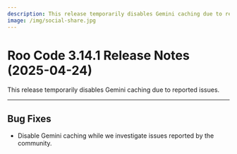 ```yaml
---
description: This release temporarily disables Gemini caching due to reported issues.
image: /img/social-share.jpg
---
```


# Roo Code 3.14.1 Release Notes (2025-04-24)

This release temporarily disables Gemini caching due to reported issues.

---

## Bug Fixes

*   Disable Gemini caching while we investigate issues reported by the community.
